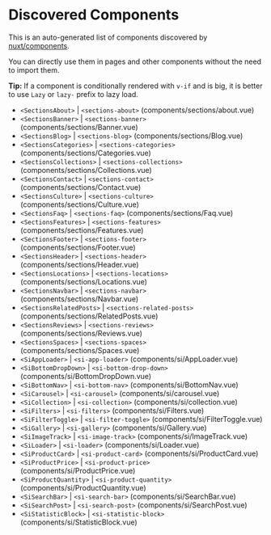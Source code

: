# Discovered Components

This is an auto-generated list of components discovered by [nuxt/components](https://github.com/nuxt/components).

You can directly use them in pages and other components without the need to import them.

**Tip:** If a component is conditionally rendered with `v-if` and is big, it is better to use `Lazy` or `lazy-` prefix to lazy load.

- `<SectionsAbout>` | `<sections-about>` (components/sections/about.vue)
- `<SectionsBanner>` | `<sections-banner>` (components/sections/Banner.vue)
- `<SectionsBlog>` | `<sections-blog>` (components/sections/Blog.vue)
- `<SectionsCategories>` | `<sections-categories>` (components/sections/Categories.vue)
- `<SectionsCollections>` | `<sections-collections>` (components/sections/Collections.vue)
- `<SectionsContact>` | `<sections-contact>` (components/sections/Contact.vue)
- `<SectionsCulture>` | `<sections-culture>` (components/sections/Culture.vue)
- `<SectionsFaq>` | `<sections-faq>` (components/sections/Faq.vue)
- `<SectionsFeatures>` | `<sections-features>` (components/sections/Features.vue)
- `<SectionsFooter>` | `<sections-footer>` (components/sections/Footer.vue)
- `<SectionsHeader>` | `<sections-header>` (components/sections/Header.vue)
- `<SectionsLocations>` | `<sections-locations>` (components/sections/Locations.vue)
- `<SectionsNavbar>` | `<sections-navbar>` (components/sections/Navbar.vue)
- `<SectionsRelatedPosts>` | `<sections-related-posts>` (components/sections/RelatedPosts.vue)
- `<SectionsReviews>` | `<sections-reviews>` (components/sections/Reviews.vue)
- `<SectionsSpaces>` | `<sections-spaces>` (components/sections/Spaces.vue)
- `<SiAppLoader>` | `<si-app-loader>` (components/si/AppLoader.vue)
- `<SiBottomDropDown>` | `<si-bottom-drop-down>` (components/si/BottomDropDown.vue)
- `<SiBottomNav>` | `<si-bottom-nav>` (components/si/BottomNav.vue)
- `<SiCarousel>` | `<si-carousel>` (components/si/carousel.vue)
- `<SiCollection>` | `<si-collection>` (components/si/collection.vue)
- `<SiFilters>` | `<si-filters>` (components/si/Filters.vue)
- `<SiFilterToggle>` | `<si-filter-toggle>` (components/si/FilterToggle.vue)
- `<SiGallery>` | `<si-gallery>` (components/si/Gallery.vue)
- `<SiImageTrack>` | `<si-image-track>` (components/si/ImageTrack.vue)
- `<SiLoader>` | `<si-loader>` (components/si/Loader.vue)
- `<SiProductCard>` | `<si-product-card>` (components/si/ProductCard.vue)
- `<SiProductPrice>` | `<si-product-price>` (components/si/ProductPrice.vue)
- `<SiProductQuantity>` | `<si-product-quantity>` (components/si/ProductQuantity.vue)
- `<SiSearchBar>` | `<si-search-bar>` (components/si/SearchBar.vue)
- `<SiSearchPost>` | `<si-search-post>` (components/si/SearchPost.vue)
- `<SiStatisticBlock>` | `<si-statistic-block>` (components/si/StatisticBlock.vue)
